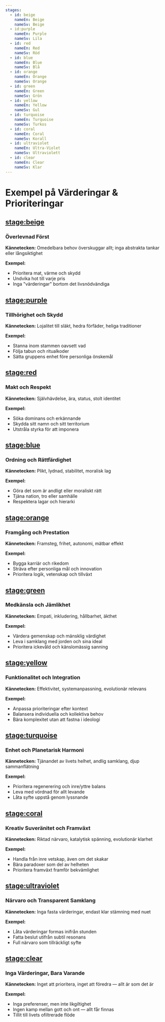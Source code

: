 ```yaml
---
stages:
  - id: beige
    nameEn: Beige
    nameSv: Beige
  - id:purple
    nameEn: Purple
    nameSv: Lila
  - id: red
    nameEn: Red
    nameSv: Röd
  - id: blue
    nameEn: Blue
    nameSv: Blå
  - id: orange
    nameEn: Orange
    nameSv: Orange
  - id: green
    nameEn: Green
    nameSv: Grön
  - id: yellow
    nameEn: Yellow
    nameSv: Gul
  - id: turquoise
    nameEn: Turquoise
    nameSv: Turkos
  - id: coral
    nameEn: Coral
    nameSv: Korall
  - id: ultraviolet
    nameEn: Ultra-Violet
    nameSv: Ultraviolett
  - id: clear
    nameEn: Clear
    nameSv: Klar
---
```


# Exempel på Värderingar & Prioriteringar

## <stage:beige>

### Överlevnad Först

**Kännetecken:** Omedelbara behov överskuggar allt; inga abstrakta tankar eller långsiktighet

**Exempel:**
- Prioritera mat, värme och skydd
- Undvika hot till varje pris
- Inga "värderingar" bortom det livsnödvändiga

## <stage:purple>

### Tillhörighet och Skydd

**Kännetecken:** Lojalitet till släkt, hedra förfäder, heliga traditioner

**Exempel:**
- Stanna inom stammen oavsett vad
- Följa tabun och ritualkoder
- Sätta gruppens enhet före personliga önskemål

## <stage:red>

### Makt och Respekt

**Kännetecken:** Självhävdelse, ära, status, stolt identitet

**Exempel:**
- Söka dominans och erkännande
- Skydda sitt namn och sitt territorium
- Utstråla styrka för att imponera

## <stage:blue>

### Ordning och Rättfärdighet

**Kännetecken:** Plikt, lydnad, stabilitet, moralisk lag

**Exempel:**
- Göra det som är andligt eller moraliskt rätt
- Tjäna nation, tro eller samhälle
- Respektera lagar och hierarki

## <stage:orange>

### Framgång och Prestation

**Kännetecken:** Framsteg, frihet, autonomi, mätbar effekt

**Exempel:**
- Bygga karriär och rikedom
- Sträva efter personliga mål och innovation
- Prioritera logik, vetenskap och tillväxt

## <stage:green>

### Medkänsla och Jämlikhet

**Kännetecken:** Empati, inkludering, hållbarhet, äkthet

**Exempel:**
- Värdera gemenskap och mänsklig värdighet
- Leva i samklang med jorden och sina ideal
- Prioritera ickevåld och känslomässig sanning

## <stage:yellow>

### Funktionalitet och Integration

**Kännetecken:** Effektivitet, systemanpassning, evolutionär relevans

**Exempel:**
- Anpassa prioriteringar efter kontext
- Balansera individuella och kollektiva behov
- Bära komplexitet utan att fastna i ideologi

## <stage:turquoise>

### Enhet och Planetarisk Harmoni

**Kännetecken:** Tjänandet av livets helhet, andlig samklang, djup sammanflätning

**Exempel:**
- Prioritera regenerering och inre/yttre balans
- Leva med vördnad för allt levande
- Låta syfte uppstå genom lyssnande

## <stage:coral>

### Kreativ Suveränitet och Framväxt

**Kännetecken:** Riktad närvaro, katalytisk spänning, evolutionär klarhet

**Exempel:**
- Handla från inre vetskap, även om det skakar
- Bära paradoxer som del av helheten
- Prioritera framväxt framför bekvämlighet

## <stage:ultraviolet>

### Närvaro och Transparent Samklang

**Kännetecken:** Inga fasta värderingar, endast klar stämning med nuet

**Exempel:**
- Låta värderingar formas inifrån stunden
- Fatta beslut utifrån subtil resonans
- Full närvaro som tillräckligt syfte

## <stage:clear>

### Inga Värderingar, Bara Varande

**Kännetecken:** Inget att prioritera, inget att föredra — allt är som det är

**Exempel:**
- Inga preferenser, men inte likgiltighet
- Ingen kamp mellan gott och ont — allt får finnas
- Tillit till livets ofiltrerade flöde
